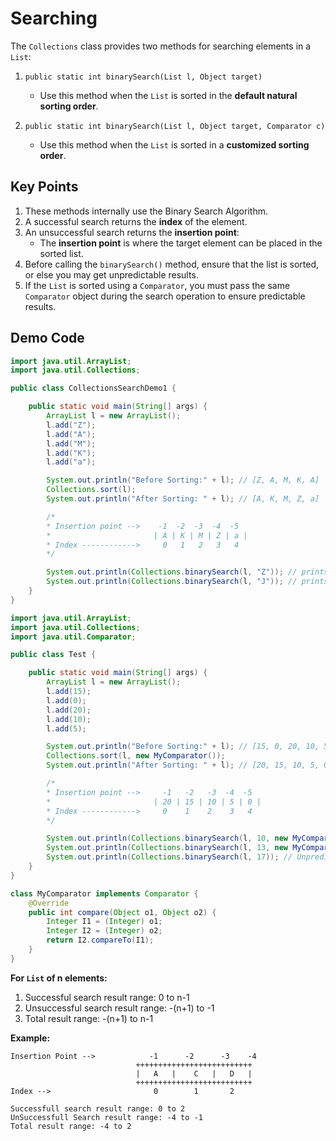 # Searching

The `Collections` class provides two methods for searching elements in a `List`:

1. `public static int binarySearch(List l, Object target)`
    - Use this method when the `List` is sorted in the **default natural sorting order**.

2. `public static int binarySearch(List l, Object target, Comparator c)`
   - Use this method when the `List` is sorted in a **customized sorting order**.

## Key Points

1. These methods internally use the Binary Search Algorithm.
2. A successful search returns the **index** of the element.
3. An unsuccessful search returns the **insertion point**:
   - The **insertion point** is where the target element can be placed in the sorted list.
4. Before calling the `binarySearch()` method, ensure that the list is sorted, or else you may get unpredictable results.
5. If the `List` is sorted using a `Comparator`, you must pass the same `Comparator` object during the search operation to ensure predictable results.

## Demo Code

```java
import java.util.ArrayList;
import java.util.Collections;

public class CollectionsSearchDemo1 {

    public static void main(String[] args) {
        ArrayList l = new ArrayList();
        l.add("Z");
        l.add("A");
        l.add("M");
        l.add("K");
        l.add("a");

        System.out.println("Before Sorting:" + l); // [Z, A, M, K, A]
        Collections.sort(l);
        System.out.println("After Sorting: " + l); // [A, K, M, Z, a]

        /*
        * Insertion point -->    -1  -2  -3  -4  -5
        *                       | A | K | M | Z | a |
        * Index ------------>     0   1   2   3   4
        */

        System.out.println(Collections.binarySearch(l, "Z")); // prints --> 3
        System.out.println(Collections.binarySearch(l, "J")); // prints --> -2
    }
}
```

```java
import java.util.ArrayList;
import java.util.Collections;
import java.util.Comparator;

public class Test {

    public static void main(String[] args) {
        ArrayList l = new ArrayList();
        l.add(15);
        l.add(0);
        l.add(20);
        l.add(10);
        l.add(5);

        System.out.println("Before Sorting:" + l); // [15, 0, 20, 10, 5]
        Collections.sort(l, new MyComparator());
        System.out.println("After Sorting: " + l); // [20, 15, 10, 5, 0]

        /*
        * Insertion point -->     -1   -2   -3  -4  -5
        *                       | 20 | 15 | 10 | 5 | 0 |
        * Index ------------>     0    1    2    3   4
        */

        System.out.println(Collections.binarySearch(l, 10, new MyComparator())); // 2
        System.out.println(Collections.binarySearch(l, 13, new MyComparator())); // -3
        System.out.println(Collections.binarySearch(l, 17)); // Unpredictable
    }
}

class MyComparator implements Comparator {
    @Override
    public int compare(Object o1, Object o2) {
        Integer I1 = (Integer) o1;
        Integer I2 = (Integer) o2;
        return I2.compareTo(I1);
    }
}
```

**For `List` of n elements:**

1. Successful search result range: 0 to n-1
2. Unsuccessful search result range: -(n+1) to -1
3. Total result range: -(n+1) to n-1

**Example:**

```plain text
Insertion Point -->            -1      -2      -3    -4
                            ++++++++++++++++++++++++++
                            |   A   |    C   |   D   |
                            ++++++++++++++++++++++++++
Index -->                       0        1       2

Successfull search result range: 0 to 2
UnSuccessfull Search result range: -4 to -1
Total result range: -4 to 2
```
